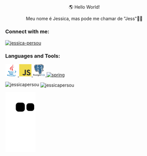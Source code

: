 <p align ="center">🌎 Hello World! </p>

<p align ="center">Meu nome é Jessica, mas pode me chamar de "Jess"👋🏽</p>

<h3 align="left">Connect with me:</h3>
<p align="left">
<a href="https://linkedin.com/in/jessica-persou" target="blank"><img align="center" src="https://raw.githubusercontent.com/rahuldkjain/github-profile-readme-generator/master/src/images/icons/Social/linked-in-alt.svg" alt="jessica-persou" height="30" width="40" /></a>
</p>

<h3 align="left">Languages and Tools:</h3>
<p align="left"> 
<a href="https://www.java.com" target="_blank" rel="noreferrer"> <img src="https://raw.githubusercontent.com/devicons/devicon/master/icons/java/java-original.svg" alt="java" width="40" height="40"/> </a> 
<a href="https://developer.mozilla.org/en-US/docs/Web/JavaScript" target="_blank" rel="noreferrer"> <img src="https://raw.githubusercontent.com/devicons/devicon/master/icons/javascript/javascript-original.svg" alt="javascript" width="40" height="40"/> </a> 
<a href="https://www.postgresql.org" target="_blank" rel="noreferrer"> <img src="https://raw.githubusercontent.com/devicons/devicon/master/icons/postgresql/postgresql-original-wordmark.svg" alt="postgresql" width="40" height="40"/> </a>
<a href="https://spring.io/" target="_blank" rel="noreferrer"> <img src="https://www.vectorlogo.zone/logos/springio/springio-icon.svg" alt="spring" width="40" height="40"/> </a> </p>

<p><img align="left" src="https://github-readme-stats.vercel.app/api/top-langs?username=jessicapersou&show_icons=true&theme=dracula&title_color=df3ad9&text_color=ffffff&bg_color=0d0c0c&hide_border=true&locale=en&layout=compact" alt="jessicapersou" /></p>

<p>&nbsp;<img align="center" src="https://github-readme-stats.vercel.app/api?username=jessicapersou&show_icons=true&theme=dracula&title_color=df3ad9&text_color=ffffff&bg_color=0d0c0c&hide_border=true&locale=en" alt="jessicapersou" /></p>

<!--<p><img align="center" src="https://github-readme-streak-stats.herokuapp.com/?user=jessicapersou&theme=dracula" alt="jessicapersou" /></p>-->


![Snake animation](https://github.com/JessicaPersou/JessicaPersou/blob/output/github-contribution-grid-snake.svg)
